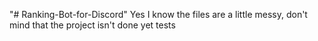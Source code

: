 "# Ranking-Bot-for-Discord" 
 Yes I know the files are a little messy, don't mind that the project isn't done yet
 tests
